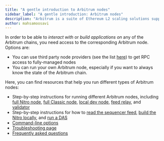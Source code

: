 ```yaml
---
title: "A gentle introduction to Arbitrum nodes"
sidebar_label: "A gentle introduction: Arbitrum nodes"
description: "Arbitrum is a suite of Ethereum L2 scaling solutions supported by a decentralized network of nodes. This guide introduces you to Arbitrum's node types and how they work together to scale Ethereum."
author: mahsamoosavi
---
```


In order to be able to _interact with_ or _build applications on_ any of the Arbitrum chains, you need access to the corresponding Arbitrum node. Options are:

- You can use third party node providers (see the list [here](./node-providers.mdx)) to get RPC access to fully-managed nodes 
- You can run your own Arbitrum node, especially if you want to always know the state of the Arbitrum chain. 

Here, you can find resources that help you run different types of Arbitrum nodes:

- Step-by-step instructions for running different Arbitrum nodes, including [full Nitro node](./running-a-node.md), [full Classic node](./how-tos/running-a-classic-node.mdx), [local dev node](./how-tos/local-dev-node.mdx), [feed relay](./how-tos/running-a-feed-relay.mdx), and [validator](./how-tos/running-a-validator.mdx)
- Step-by-step instructions for how to [read the sequencer feed](./how-tos/read-sequencer-feed.md), [build the Nitro locally](./how-tos/build-nitro-locally.md), and [run a DAS](../das/daserver-instructions.mdx)
- [Command-line options](./command-line-options.md)
- [Troubleshooting page](./troubleshooting-running-nodes.md)
- [Frequently asked questions](./faq.md)